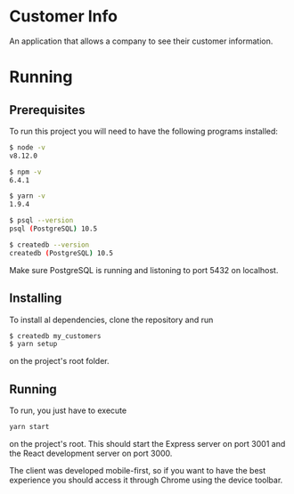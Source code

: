 # Customer Info

An application that allows a company to see their customer information.

# Running

## Prerequisites

To run this project you will need to have the following programs installed:

```bash
$ node -v
v8.12.0

$ npm -v
6.4.1

$ yarn -v
1.9.4

$ psql --version
psql (PostgreSQL) 10.5

$ createdb --version
createdb (PostgreSQL) 10.5
```

Make sure PostgreSQL is running and listoning to port 5432 on localhost.

## Installing

To install al dependencies, clone the repository and run

```bash
$ createdb my_customers
$ yarn setup
```

on the project's root folder.

## Running

To run, you just have to execute

```bash
yarn start
```

on the project's root. This should start the Express server on port 3001 and the React development server on port 3000.

The client was developed mobile-first, so if you want to have the best experience you should access it through Chrome using the device toolbar.

